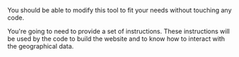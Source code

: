 You should be able to modify this tool to fit your needs without touching any code.

You're going to need to provide a set of instructions. These instructions will be used by the code to build the website and to know how to interact with the geographical data.

